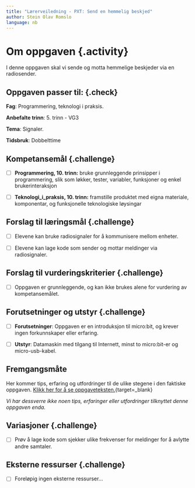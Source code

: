 ```yaml
---
title: "Lærerveiledning - PXT: Send en hemmelig beskjed"
author: Stein Olav Romslo
language: nb
---
```



# Om oppgaven {.activity}

I denne oppgaven skal vi sende og motta hemmelige beskjeder via en radiosender.

## Oppgaven passer til: {.check}

__Fag__: Programmering, teknologi i praksis.

__Anbefalte trinn__: 5. trinn - VG3

__Tema__: Signaler.

__Tidsbruk__: Dobbelttime

## Kompetansemål {.challenge}

- [ ] __Programmering, 10. trinn:__ bruke grunnleggende prinsipper i
  programmering, slik som løkker, tester, variabler, funksjoner og enkel
  brukerinteraksjon

- [ ] __Teknologi_i_praksis, 10. trinn:__ framstille produktet med eigna
  materiale, komponentar, og funksjonelle teknologiske løysingar

## Forslag til læringsmål {.challenge}

- [ ] Elevene kan bruke radiosignaler for å kommunisere mellom enheter.

- [ ] Elevene kan lage kode som sender og mottar meldinger via radiosignaler.

## Forslag til vurderingskriterier {.challenge}

- [ ] Oppgaven er grunnleggende, og kan ikke brukes alene for vurdering av
  kompetansemålet.

## Forutsetninger og utstyr {.challenge}

- [ ] __Forutsetninger__: Oppgaven er en introduksjon til micro:bit, og krever
  ingen forkunnskaper eller erfaring.

- [ ] __Utstyr__: Datamaskin med tilgang til Internett, minst to micro:bit-er og
  micro-usb-kabel.

## Fremgangsmåte

Her kommer tips, erfaring og utfordringer til de ulike stegene i den faktiske
oppgaven. [Klikk her for å se
oppgaveteksten.](../pxt_send_en_hemmelig_beskjed/send_en_hemmelig_beskjed.html){target=_blank}

_Vi har dessverre ikke noen tips, erfaringer eller utfordringer tilknyttet denne
oppgaven enda._

## Variasjoner {.challenge}

- [ ] Prøv å lage kode som sjekker ulike frekvenser for meldinger for å avlytte
  andre samtaler.

## Eksterne ressurser {.challenge}

- [ ] Foreløpig ingen eksterne ressurser...
